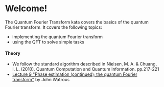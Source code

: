 ﻿# Welcome!

The Quantum Fourier Transform kata covers the basics of the quantum Fourier transform.
It covers the following topics:
- implementing the quantum Fourier transform
- using the QFT to solve simple tasks

#### Theory

- We follow the standard algorithm described in
Nielsen, M. A. & Chuang, I. L. (2010). Quantum Computation and Quantum Information. pp.217-221
- [Lecture 9 "Phase estimation (continued); the quantum Fourier transform"](https://cs.uwaterloo.ca/~watrous/QC-notes/QC-notes.09.pdf) by John Watrous